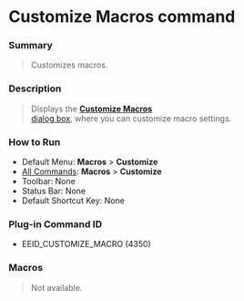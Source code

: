 # Customize Macros command

### Summary

> Customizes macros.

### Description

> Displays the [**Customize Macros** \
> dialog box](../../dlg/macro_customize/index), where you can customize macro settings.

### How to Run

- Default Menu: **Macros** \> **Customize**
- [All Commands](../tools/all_commands): **Macros**
\> **Customize**
- Toolbar: None
- Status Bar: None
- Default Shortcut Key: None

### Plug-in Command ID

- EEID\_CUSTOMIZE\_MACRO (4350)

### Macros

> Not available.